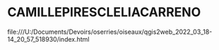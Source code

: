 # CAMILLEPIRESCLELIACARRENO
file:///U:/Documents/Devoirs/oserries/oiseaux/qgis2web_2022_03_18-14_20_57_518930/index.html
